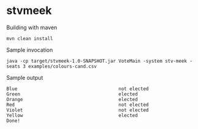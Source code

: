 stvmeek
=======

Building with maven
```
mvn clean install
```

Sample invocation

```
java -cp target/stvmeek-1.0-SNAPSHOT.jar VoteMain -system stv-meek -seats 3 examples/colours-cand.csv
```

Sample output

```
Blue                                     not elected
Green                                    elected
Orange                                   elected
Red                                      not elected
Violet                                   not elected
Yellow                                   elected
Done!
```
